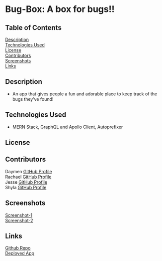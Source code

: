 # Bug-Box: A box for bugs!!

## Table of Contents
[Description](#description)  
[Technologies Used](#technologies-used)  
[License](#license)  
[Contributors](#contributors)  
[Screenshots](#screenshots)  
[Links](#links)   

## Description
 - An app that gives people a fun and adorable place to keep track of the bugs they’ve found!

## Technologies Used
 - MERN Stack, GraphQL and Apollo Client, Autoprefixer

## License

## Contributors
Daymen [GitHub Profile](https://github.com/DaymenPasick)   
Rachael [GitHub Profile](https://github.com/RachaelKStokes)    
Jesse [GitHub Profile](https://github.com/jesse-howell)  
Shyla [GitHub Profile](https://github.com/sailorshy94)  

## Screenshots
[Screenshot-1]()  
[Screenshot-2]()  

## Links
[Github Repo](http://)  
[Deployed App](http://)  